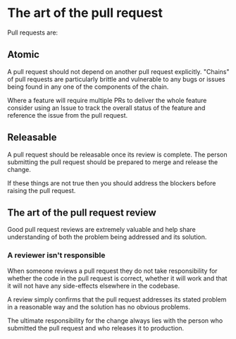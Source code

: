 # The art of the pull request

Pull requests are:

## Atomic

A pull request should not depend on another pull request explicitly. "Chains" of pull requests are particularly brittle and vulnerable to any bugs or issues being found in any one of the components of the chain.

Where a feature will require multiple PRs to deliver the whole feature consider using an Issue to track the overall status of the feature and reference the issue from the pull request.

## Releasable

A pull request should be releasable once its review is complete. The person submitting the pull request should be prepared to merge and release the change.

If these things are not true then you should address the blockers before raising the pull request.

## The art of the pull request review

Good pull request reviews are extremely valuable and help share understanding of both the problem being addressed and its solution.

### A reviewer isn't responsible

When someone reviews a pull request they do not take responsibility for whether the code in the pull request is correct, whether it will work and that it will not have any side-effects elsewhere in the codebase.

A review simply confirms that the pull request addresses its stated problem in a reasonable way and the solution has no obvious problems.

The ultimate responsibility for the change always lies with the person who submitted the pull request and who releases it to production.